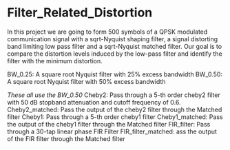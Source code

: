 # Filter_Related_Distortion
In this project we are going to form 500 symbols of a QPSK modulated communication signal with a sqrt-Nyquist shaping filter, a signal distorting band limiting low pass filter and a sqrt-Nyquist matched filter. Our goal is to compare the distortion levels induced by the low-pass filter and identify the filter with the minimum distortion.  

BW_0.25: A square root Nyquist filter with 25% excess bandwidth
BW_0.50: A square root Nyquist filter with 50% excess bandwidth

*These all use the BW_0.50*
Cheby2: Pass through a 5-th order cheby2 filter with 50 dB stopband attenuation and cutoff frequency of 0.6. 
Cheby2_matched: Pass the output of the cheby2 filter through the Matched filter 
Cheby1: Pass through a 5-th order cheby1 filter
Cheby1_matched: Pass the output of the cheby1 filter through the Matched filter 
FIR_filter: Pass through a 30-tap linear phase FIR Filter 
FIR_filter_matched: ass the output of the FIR filter through the Matched filter

